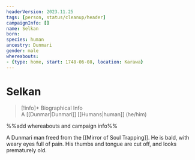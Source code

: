 ```yaml
---
headerVersion: 2023.11.25
tags: [person, status/cleanup/header]
campaignInfo: []
name: Selkan
born:
species: human
ancestry: Dunmari
gender: male
whereabouts:
- {type: home, start: 1748-06-08, location: Karawa}
---
```

# Selkan
>[!info]+ Biographical Info  
> A [[Dunmar|Dunmari]] [[Humans|human]] (he/him)

%%add whereabouts and campaign info%%

A Dunmari man freed from the [[Mirror of Soul Trapping]]. He is bald, with weary eyes full of pain. His thumbs and tongue are cut off, and looks prematurely old. 